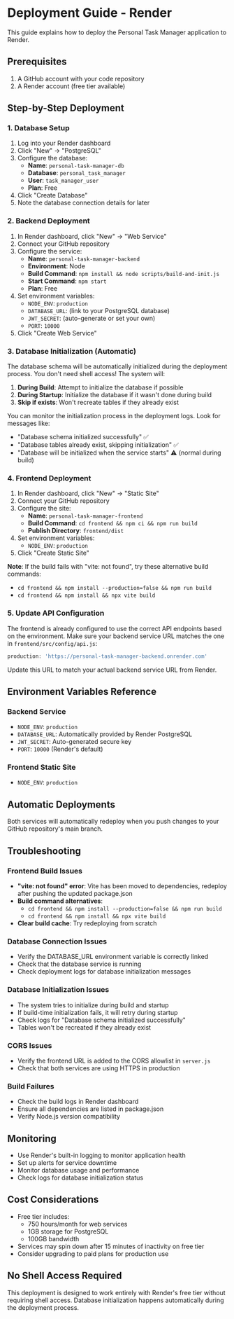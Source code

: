 # Deployment Guide - Render

This guide explains how to deploy the Personal Task Manager application to Render.

## Prerequisites

1. A GitHub account with your code repository
2. A Render account (free tier available)

## Step-by-Step Deployment

### 1. Database Setup

1. Log into your Render dashboard
2. Click "New" → "PostgreSQL"
3. Configure the database:
   - **Name**: `personal-task-manager-db`
   - **Database**: `personal_task_manager`
   - **User**: `task_manager_user`
   - **Plan**: Free
4. Click "Create Database"
5. Note the database connection details for later

### 2. Backend Deployment

1. In Render dashboard, click "New" → "Web Service"
2. Connect your GitHub repository
3. Configure the service:
   - **Name**: `personal-task-manager-backend`
   - **Environment**: Node
   - **Build Command**: `npm install && node scripts/build-and-init.js`
   - **Start Command**: `npm start`
   - **Plan**: Free
4. Set environment variables:
   - `NODE_ENV`: `production`
   - `DATABASE_URL`: (link to your PostgreSQL database)
   - `JWT_SECRET`: (auto-generate or set your own)
   - `PORT`: `10000`
5. Click "Create Web Service"

### 3. Database Initialization (Automatic)

The database schema will be automatically initialized during the deployment process. You don't need shell access! The system will:

1. **During Build**: Attempt to initialize the database if possible
2. **During Startup**: Initialize the database if it wasn't done during build
3. **Skip if exists**: Won't recreate tables if they already exist

You can monitor the initialization process in the deployment logs. Look for messages like:
- "Database schema initialized successfully" ✅
- "Database tables already exist, skipping initialization" ✅
- "Database will be initialized when the service starts" ⚠️ (normal during build)

### 4. Frontend Deployment

1. In Render dashboard, click "New" → "Static Site"
2. Connect your GitHub repository
3. Configure the site:
   - **Name**: `personal-task-manager-frontend`
   - **Build Command**: `cd frontend && npm ci && npm run build`
   - **Publish Directory**: `frontend/dist`
4. Set environment variables:
   - `NODE_ENV`: `production`
5. Click "Create Static Site"

**Note**: If the build fails with "vite: not found", try these alternative build commands:
- `cd frontend && npm install --production=false && npm run build`
- `cd frontend && npm install && npx vite build`

### 5. Update API Configuration

The frontend is already configured to use the correct API endpoints based on the environment. Make sure your backend service URL matches the one in `frontend/src/config/api.js`:

```javascript
production: 'https://personal-task-manager-backend.onrender.com'
```

Update this URL to match your actual backend service URL from Render.

## Environment Variables Reference

### Backend Service
- `NODE_ENV`: `production`
- `DATABASE_URL`: Automatically provided by Render PostgreSQL
- `JWT_SECRET`: Auto-generated secure key
- `PORT`: `10000` (Render's default)

### Frontend Static Site
- `NODE_ENV`: `production`

## Automatic Deployments

Both services will automatically redeploy when you push changes to your GitHub repository's main branch.

## Troubleshooting

### Frontend Build Issues
- **"vite: not found" error**: Vite has been moved to dependencies, redeploy after pushing the updated package.json
- **Build command alternatives**:
  - `cd frontend && npm install --production=false && npm run build`
  - `cd frontend && npm install && npx vite build`
- **Clear build cache**: Try redeploying from scratch

### Database Connection Issues
- Verify the DATABASE_URL environment variable is correctly linked
- Check that the database service is running
- Check deployment logs for database initialization messages

### Database Initialization Issues
- The system tries to initialize during build and startup
- If build-time initialization fails, it will retry during startup
- Check logs for "Database schema initialized successfully"
- Tables won't be recreated if they already exist

### CORS Issues
- Verify the frontend URL is added to the CORS allowlist in `server.js`
- Check that both services are using HTTPS in production

### Build Failures
- Check the build logs in Render dashboard
- Ensure all dependencies are listed in package.json
- Verify Node.js version compatibility

## Monitoring

- Use Render's built-in logging to monitor application health
- Set up alerts for service downtime
- Monitor database usage and performance
- Check logs for database initialization status

## Cost Considerations

- Free tier includes:
  - 750 hours/month for web services
  - 1GB storage for PostgreSQL
  - 100GB bandwidth
- Services may spin down after 15 minutes of inactivity on free tier
- Consider upgrading to paid plans for production use

## No Shell Access Required

This deployment is designed to work entirely with Render's free tier without requiring shell access. Database initialization happens automatically during the deployment process. 